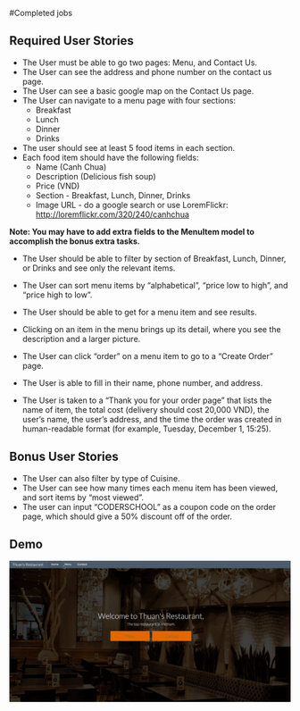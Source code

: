 
#Completed jobs

## Required User Stories
- The User must be able to go two pages: Menu, and Contact Us.
- The User can see the address and phone number on the contact us page.
- The User can see a basic google map on the Contact Us page.
- The User can navigate to a menu page with four sections:
	- Breakfast
	- Lunch
	- Dinner
	- Drinks
- The user should see at least 5 food items in each section.
- Each food item should have the following fields:
	- Name (Canh Chua)
	- Description (Delicious fish soup)
	- Price (VND)
	- Section - Breakfast, Lunch, Dinner, Drinks
	- Image URL - do a google search or use LoremFlickr: http://loremflickr.com/320/240/canhchua
 
**Note: You may have to add extra fields to the MenuItem model to accomplish the bonus extra tasks.**

- The User should be able to filter by section of Breakfast, Lunch, Dinner, or Drinks and see only the relevant items.
- The User can sort menu items by “alphabetical”, “price low to high”, and “price high to low”.
- The User should be able to get for a menu item and see results.

- Clicking on an item in the menu brings up its detail, where you see the description and a larger picture.
- The User can click “order” on a menu item to go to a “Create Order” page.
- The User is able to fill in their name, phone number, and address.
- The User is taken to a “Thank you for your order page” that lists the name of item, the total cost (delivery should cost 20,000 VND), the user’s name, the user’s address, and the time the order was created in human-readable format (for example, Tuesday, December 1, 15:25).

## Bonus User Stories
- The User can also filter by type of Cuisine.
- The User can see how many times each menu item has been viewed, and sort items by “most viewed”.
- The user can input “CODERSCHOOL” as a coupon code on the order page, which should give a 50% discount off of the order.

## Demo
![Demo](/demo/thuan_restaurant_demo.gif)